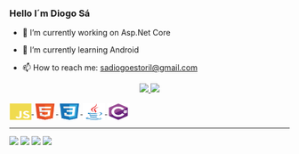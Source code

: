 ### Hello I´m Diogo Sá

- 🔭 I’m currently working on Asp.Net Core
- 🌱 I’m currently learning Android
- 📫 How to reach me: sadiogoestoril@gmail.com

  <link rel = "stylesheet" href = "https://cdn.jsdelivr.net/gh/devicons/devicon@v2.14.0/devicon.min.css">
  
<div align="center">
  <a href="https://github.com/diogosapt">
  <img height="100em" src="https://github-readme-stats.vercel.app/api?username=diogosapt&show_icons=true&theme=dark&include_all_commits=true&count_private=true"/>
  <img height="100em" src="https://github-readme-stats.vercel.app/api/top-langs/?username=diogosapt&layout=compact&langs_count=7&theme=dark"/>
</div>
  
  <div style="display: inline_block"><br>
  <img align="center" alt="Rafa-Js" height="30" width="40" src="https://raw.githubusercontent.com/devicons/devicon/master/icons/javascript/javascript-plain.svg">  
  <img align="center" alt="Rafa-HTML" height="30" width="40" src="https://raw.githubusercontent.com/devicons/devicon/master/icons/html5/html5-original.svg">
  <img align="center" alt="Rafa-CSS" height="30" width="40" src="https://raw.githubusercontent.com/devicons/devicon/master/icons/css3/css3-original.svg">
  <img align="center" alt="Rafa-Python" height="30" width="40" src = "https://raw.githubusercontent.com/devicons/devicon/2ae2a900d2f041da66e950e4d48052658d850630/icons/java/java-original.svg" />
    
  <img align="center" alt="Rafa-Csharp" height="30" width="40" src="https://raw.githubusercontent.com/devicons/devicon/master/icons/csharp/csharp-original.svg">
    
  
</div>
  <hr/>
<div> 
  <a href="https://www.instagram.com/diogo_s_p" target="_blank"><img src="https://img.shields.io/badge/-Instagram-%23E4405F?style=for-the-badge&logo=instagram&logoColor=white" target="_blank"></a>
 <a href="https://discord.gg/323870291845709827" target="_blank"><img src="https://img.shields.io/badge/Discord-7289DA?style=for-the-badge&logo=discord&logoColor=white" target="_blank"></a> 
  <a href = "mailto:sadiogoestoril@gmail.com"><img src="https://img.shields.io/badge/-Gmail-%23333?style=for-the-badge&logo=gmail&logoColor=white" target="_blank"></a>
  <a href="https://www.linkedin.com/in/diogo-s%C3%A1-pinto-6b39451b1/" target="_blank"><img src="https://img.shields.io/badge/-LinkedIn-%230077B5?style=for-the-badge&logo=linkedin&logoColor=white" target="_blank"></a> 
 

 
</div>

